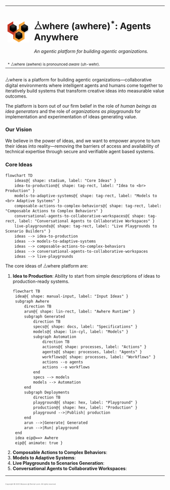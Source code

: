 <div style="display: flex; flex-direction: column;">
    <table align="center">
        <tr>
            <td>
                <img src="./public/assets/logos/awhere.svg" alt="⧊where Logo" width="100"/>
            </td>
            <td>
                <h1>⧊where (awhere)<sup>*</sup>: Agents Anywhere</h1>
                <p><em>An agentic platform for building agentic organizations.</em></p>
            </td>
        </tr>
        <tr>
            <td colspan="2">
                <sub>* ⧊where (awhere) is pronounced <i>aware</i> (uh-wehr).</sub>
            </td>
        </tr>
    </table>
</div>

<!--
Badges to be added here.
-->

⧊where is a platform for building agentic organizations—collaborative digital environments where intelligent agents and humans come together to iteratively build systems that transform creative ideas into measurable value outcomes.

The platform is born out of our firm belief in the role of _human beings as idea generators_ and the role of _organizations as playgrounds_ for implementation and experimentation of ideas generating value.

### Our Vision

We believe in the power of ideas, and we want to empower anyone to turn their ideas into reality—removing the barriers of access and availability of technical expertise through secure and verifiable agent based systems.

### Core Ideas

```mermaid
flowchart TD
    ideas@{ shape: stadium, label: "Core Ideas" }
    idea-to-production@{ shape: tag-rect, label: "Idea to <br> Production" }
    models-to-adaptive-systems@{ shape: tag-rect, label: "Models to <br> Adaptive Systems" }
    composable-actions-to-complex-behaviors@{ shape: tag-rect, label: "Composable Actions to Complex Behaviors" }
    conversational-agents-to-collaborative-workspaces@{ shape: tag-rect, label: "Conversational Agents to Collaborative Workspaces" }
    live-playgrounds@{ shape: tag-rect, label: "Live Playgrounds to Scenario Builders" }
    ideas --> idea-to-production
    ideas --> models-to-adaptive-systems
    ideas --> composable-actions-to-complex-behaviors
    ideas --> conversational-agents-to-collaborative-workspaces
    ideas --> live-playgrounds
```

The core ideas of ⧊where platform are:

1. **Idea to Production**: Ability to start from simple descriptions of ideas to production-ready systems.
   ```mermaid
   flowchart TB
    idea@{ shape: manual-input, label: "Input Ideas" }
    subgraph Awhere
        direction TB
        arun@{ shape: lin-rect, label: "Awhere Runtime" }
        subgraph Generated
            direction TB
            specs@{ shape: docs, label: "Specifications" }
            models@{ shape: lin-cyl, label: "Models" }
            subgraph Automation
                direction TB
                actions@{ shape: processes, label: "Actions" }
                agents@{ shape: processes, label: "Agents" }
                workflows@{ shape: processes, label: "Workflows" }
                actions --o agents
                actions --o workflows
            end
            specs --> models
            models --> Automation
        end
        subgraph Deployments
            direction TB
            playground@{ shape: hex, label: "Playground" }
            production@{ shape: hex, label: "Production" }
            playground -->|Publish| production
        end
        arun -->|Generate| Generated
        arun -->|Run| playground
    end
    idea eip@==> Awhere
    eip@{ animate: true }
   ```
2. **Composable Actions to Complex Behaviors**:
3. **Models to Adaptive Systems**:
4. **Live Playgrounds to Scenarios Generation**:
5. **Conversational Agents to Collaborative Workspaces**:

---

<span style="font-size:4pt; color: #666;">Copyright &copy; 2025 Weavers @ Eternal Loom. All rights reserved.</span>
